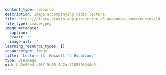 ```yaml
---
content_type: resource
description: Image accompanying video lecture.
file: https://ol-ocw-studio-app-production.s3.amazonaws.com/courses/18-02-multivariable-calculus-fall-2007/bc5e56e4a6875d054d2a710559f544e9_33.jpg
file_type: image/jpeg
image_metadata:
  caption: ''
  credit: ''
  image-alt: ''
learning_resource_types: []
resourcetype: Image
title: 'Lecture 33: Maxwell''s Equations'
type: OCWImage
uid: bc5e56e4-a687-5d05-4d2a-710559f544e9
---
```

